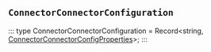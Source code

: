 ## `ConnectorConnectorConfiguration`
:::
type ConnectorConnectorConfiguration = Record<string, [ConnectorConnectorConfigProperties](./ConnectorConnectorConfigProperties.md)>;
:::
